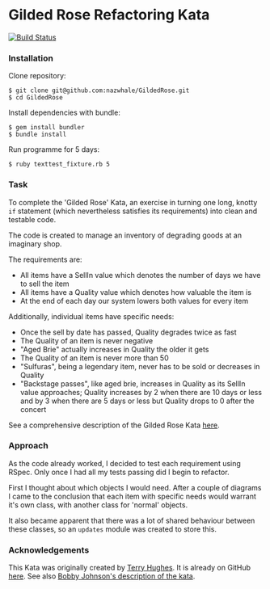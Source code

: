# Gilded Rose Refactoring Kata
[![Build Status](https://travis-ci.org/nazwhale/GildedRose.svg?branch=master)](https://travis-ci.org/nazwhale/GildedRose)



### Installation

Clone repository:
```
$ git clone git@github.com:nazwhale/GildedRose.git
$ cd GildedRose
```

Install dependencies with bundle:
```
$ gem install bundler
$ bundle install
```

Run programme for 5 days:
```
$ ruby texttest_fixture.rb 5
```

### Task

To complete the 'Gilded Rose' Kata, an exercise in turning one long, knotty `if` statement (which nevertheless satisfies its requirements) into clean and testable code.

The code is created to manage an inventory of degrading goods at an imaginary shop.

The requirements are:

- All items have a SellIn value which denotes the number of days we have to sell the item
- All items have a Quality value which denotes how valuable the item is
- At the end of each day our system lowers both values for every item

Additionally, individual items have specific needs:

- Once the sell by date has passed, Quality degrades twice as fast
- The Quality of an item is never negative
- "Aged Brie" actually increases in Quality the older it gets
- The Quality of an item is never more than 50
- "Sulfuras", being a legendary item, never has to be sold or decreases in Quality
- "Backstage passes", like aged brie, increases in Quality as its SellIn value approaches;
	Quality increases by 2 when there are 10 days or less and by 3 when there are 5 days or less but
	Quality drops to 0 after the concert

See a comprehensive description of the Gilded Rose Kata [here](https://github.com/emilybache/GildedRose-Refactoring-Kata/blob/master/GildedRoseRequirements.txt).

### Approach

As the code already worked, I decided to test each requirement using RSpec. Only once I had all my tests passing did I begin to refactor.

First I thought about which objects I would need. After a couple of diagrams I came to the conclusion that each item with specific needs would warrant it's own class, with another class for 'normal' objects.

It also became apparent that there was a lot of shared behaviour between these classes, so an `updates` module was created to store this.

### Acknowledgements

This Kata was originally created by [Terry Hughes](http://twitter.com/TerryHughes). It is already on GitHub [here](https://github.com/NotMyself/GildedRose). See also [Bobby Johnson's description of the kata](http://iamnotmyself.com/2011/02/13/refactor-this-the-gilded-rose-kata/).
